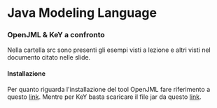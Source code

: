 # Java Modeling Language
### OpenJML & KeY a confronto
Nella cartella src sono presenti gli esempi visti a lezione e altri visti nel documento citato nelle slide.

#### Installazione
Per quanto riguarda l'installazione del tool OpenJML fare riferimento a questo [link](https://www.openjml.org/tutorial/Installation).
Mentre per KeY basta scaricare il file jar da questo [link](https://www.key-project.org/download/).
